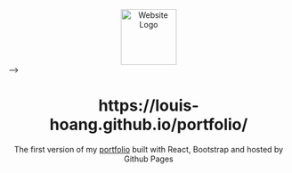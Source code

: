 <div align="center">
  <img alt="Website Logo" src="https://drive.google.com/uc?export=view&id=114MWSJlbvIcOXzoNKaQ8Kk8XfwvMJA3l" width="100">
</div> -->
<h1 align="center">
  https://louis-hoang.github.io/portfolio/
</h1>
<p align="center">
  The first version of my <a href="https://louis-hoang.github.io/portfolio/" target="_blank">portfolio</a> built with React, Bootstrap and hosted by Github Pages
</p>
